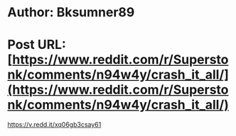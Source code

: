 # Author: Bksumner89
# Post URL: [https://www.reddit.com/r/Superstonk/comments/n94w4y/crash_it_all/](https://www.reddit.com/r/Superstonk/comments/n94w4y/crash_it_all/)


https://v.redd.it/xq06gb3csay61